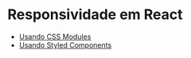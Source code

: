 # Responsividade em React

- [Usando CSS Modules](https://github.com/mayraamaral/responsividade-react/blob/main/src/pages/CssModules/style.module.css)
- [Usando Styled Components](https://github.com/mayraamaral/responsividade-react/blob/main/src/pages/StyledComponents/style.js)
